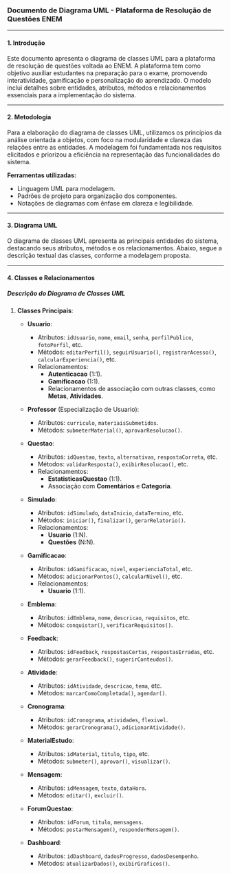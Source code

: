 ### **Documento de Diagrama UML - Plataforma de Resolução de Questões ENEM**

---

#### **1. Introdução**
Este documento apresenta o diagrama de classes UML para a plataforma de resolução de questões voltada ao ENEM. A plataforma tem como objetivo auxiliar estudantes na preparação para o exame, promovendo interatividade, gamificação e personalização do aprendizado. O modelo inclui detalhes sobre entidades, atributos, métodos e relacionamentos essenciais para a implementação do sistema.

---

#### **2. Metodologia**
Para a elaboração do diagrama de classes UML, utilizamos os princípios da análise orientada a objetos, com foco na modularidade e clareza das relações entre as entidades. A modelagem foi fundamentada nos requisitos elicitados e priorizou a eficiência na representação das funcionalidades do sistema.

**Ferramentas utilizadas:**
- Linguagem UML para modelagem.
- Padrões de projeto para organização dos componentes.
- Notações de diagramas com ênfase em clareza e legibilidade.

---

#### **3. Diagrama UML**
O diagrama de classes UML apresenta as principais entidades do sistema, destacando seus atributos, métodos e os relacionamentos. Abaixo, segue a descrição textual das classes, conforme a modelagem proposta.

---

#### **4. Classes e Relacionamentos**


##### **Descrição do Diagrama de Classes UML**
1. **Classes Principais**:
    - **Usuario**:
        - Atributos: `idUsuario`, `nome`, `email`, `senha`, `perfilPublico`, `fotoPerfil`, etc.
        - Métodos: `editarPerfil()`, `seguirUsuario()`, `registrarAcesso()`, `calcularExperiencia()`, etc.
        - Relacionamentos:
            - **Autenticacao** (1:1).
            - **Gamificacao** (1:1).
            - Relacionamentos de associação com outras classes, como **Metas**, **Atividades**.

    - **Professor** (Especialização de Usuario):
        - Atributos: `curriculo`, `materiaisSubmetidos`.
        - Métodos: `submeterMaterial()`, `aprovarResolucao()`.

    - **Questao**:
        - Atributos: `idQuestao`, `texto`, `alternativas`, `respostaCorreta`, etc.
        - Métodos: `validarResposta()`, `exibirResolucao()`, etc.
        - Relacionamentos:
            - **EstatisticasQuestao** (1:1).
            - Associação com **Comentários** e **Categoria**.

    - **Simulado**:
        - Atributos: `idSimulado`, `dataInicio`, `dataTermino`, etc.
        - Métodos: `iniciar()`, `finalizar()`, `gerarRelatorio()`.
        - Relacionamentos:
            - **Usuario** (1:N).
            - **Questões** (N:N).

    - **Gamificacao**:
        - Atributos: `idGamificacao`, `nivel`, `experienciaTotal`, etc.
        - Métodos: `adicionarPontos()`, `calcularNivel()`, etc.
        - Relacionamentos:
            - **Usuario** (1:1).

    - **Emblema**:
        - Atributos: `idEmblema`, `nome`, `descricao`, `requisitos`, etc.
        - Métodos: `conquistar()`, `verificarRequisitos()`.

    - **Feedback**:
        - Atributos: `idFeedback`, `respostasCertas`, `respostasErradas`, etc.
        - Métodos: `gerarFeedback()`, `sugerirConteudos()`.

    - **Atividade**:
        - Atributos: `idAtividade`, `descricao`, `tema`, etc.
        - Métodos: `marcarComoCompletada()`, `agendar()`.

    - **Cronograma**:
        - Atributos: `idCronograma`, `atividades`, `flexivel`.
        - Métodos: `gerarCronograma()`, `adicionarAtividade()`.

    - **MaterialEstudo**:
        - Atributos: `idMaterial`, `titulo`, `tipo`, etc.
        - Métodos: `submeter()`, `aprovar()`, `visualizar()`.

    - **Mensagem**:
        - Atributos: `idMensagem`, `texto`, `dataHora`.
        - Métodos: `editar()`, `excluir()`.

    - **ForumQuestao**:
        - Atributos: `idForum`, `titulo`, `mensagens`.
        - Métodos: `postarMensagem()`, `responderMensagem()`.

    - **Dashboard**:
        - Atributos: `idDashboard`, `dadosProgresso`, `dadosDesempenho`.
        - Métodos: `atualizarDados()`, `exibirGraficos()`.
